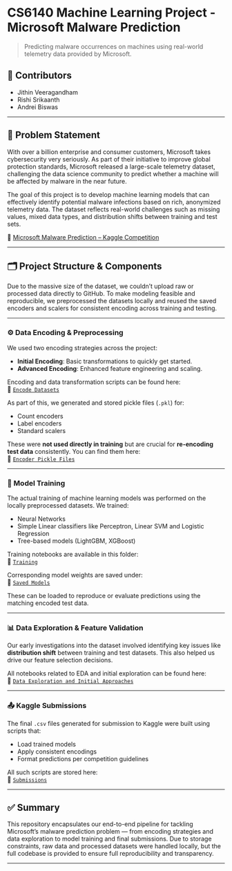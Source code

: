 # CS6140 Machine Learning Project - Microsoft Malware Prediction

> Predicting malware occurrences on machines using real-world telemetry data provided by Microsoft.

## 👥 Contributors

- Jithin Veeragandham  
- Rishi Srikaanth  
- Andrei Biswas  

---

## 📌 Problem Statement

With over a billion enterprise and consumer customers, Microsoft takes cybersecurity very seriously. As part of their initiative to improve global protection standards, Microsoft released a large-scale telemetry dataset, challenging the data science community to predict whether a machine will be affected by malware in the near future.

The goal of this project is to develop machine learning models that can effectively identify potential malware infections based on rich, anonymized telemetry data. The dataset reflects real-world challenges such as missing values, mixed data types, and distribution shifts between training and test sets.

🔗 [Microsoft Malware Prediction – Kaggle Competition](https://www.kaggle.com/competitions/microsoft-malware-prediction/overview)

---

## 🗂️ Project Structure & Components

Due to the massive size of the dataset, we couldn’t upload raw or processed data directly to GitHub. To make modeling feasible and reproducible, we preprocessed the datasets locally and reused the saved encoders and scalers for consistent encoding across training and testing.

---

### ⚙️ Data Encoding & Preprocessing

We used two encoding strategies across the project:

- **Initial Encoding**: Basic transformations to quickly get started.
- **Advanced Encoding**: Enhanced feature engineering and scaling.

Encoding and data transformation scripts can be found here:  
🔗 [`Encode Datasets`](https://github.com/Jithin-Veeragandham/CS6140-Project/tree/main/Encode%20Datasets)

As part of this, we generated and stored pickle files (`.pkl`) for:
- Count encoders  
- Label encoders  
- Standard scalers  

These were **not used directly in training** but are crucial for **re-encoding test data** consistently. You can find them here:  
🔗 [`Encoder Pickle Files`](https://github.com/Jithin-Veeragandham/CS6140-Project/tree/main/Encoder%20pickle%20Files)

---

### 🧠 Model Training

The actual training of machine learning models was performed on the locally preprocessed datasets. We trained:
- Neural Networks  
- Simple Linear classifiers like Perceptron, Linear SVM and Logistic Regression
- Tree-based models (LightGBM, XGBoost)

Training notebooks are available in this folder:  
🔗 [`Training`](https://github.com/Jithin-Veeragandham/CS6140-Project/tree/main/Training)

Corresponding model weights are saved under:  
🔗 [`Saved Models`](https://github.com/Jithin-Veeragandham/CS6140-Project/tree/main/Saved%20Models)

These can be loaded to reproduce or evaluate predictions using the matching encoded test data.

---

### 📊 Data Exploration & Feature Validation

Our early investigations into the dataset involved identifying key issues like **distribution shift** between training and test datasets. This also helped us drive our feature selection decisions.

All notebooks related to EDA and initial exploration can be found here:  
🔗 [`Data Exploration and Initial Approaches`](https://github.com/Jithin-Veeragandham/CS6140-Project/tree/main/Data%20Exploration%20and%20Initial%20Approaches)

---

### 📤 Kaggle Submissions

The final `.csv` files generated for submission to Kaggle were built using scripts that:
- Load trained models
- Apply consistent encodings
- Format predictions per competition guidelines

All such scripts are stored here:  
🔗 [`Submissions`](https://github.com/Jithin-Veeragandham/CS6140-Project/tree/main/Submissions)

---

## ✅ Summary

This repository encapsulates our end-to-end pipeline for tackling Microsoft’s malware prediction problem — from encoding strategies and data exploration to model training and final submissions. Due to storage constraints, raw data and processed datasets were handled locally, but the full codebase is provided to ensure full reproducibility and transparency.

---
